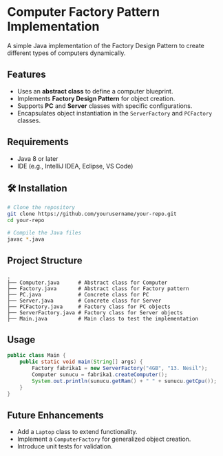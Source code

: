 
# Computer Factory Pattern Implementation

A simple Java implementation of the Factory Design Pattern to create different types of computers dynamically.

## Features
- Uses an **abstract class** to define a computer blueprint.
- Implements **Factory Design Pattern** for object creation.
- Supports **PC** and **Server** classes with specific configurations.
- Encapsulates object instantiation in the `ServerFactory` and `PCFactory` classes.

## Requirements
- Java 8 or later
- IDE (e.g., IntelliJ IDEA, Eclipse, VS Code)

## 🛠️ Installation
```bash
# Clone the repository
git clone https://github.com/yourusername/your-repo.git
cd your-repo

# Compile the Java files
javac *.java
```

## Project Structure
```
.
├── Computer.java      # Abstract class for Computer
├── Factory.java       # Abstract class for Factory pattern
├── PC.java            # Concrete class for PC
├── Server.java        # Concrete class for Server
├── PCFactory.java     # Factory class for PC objects
├── ServerFactory.java # Factory class for Server objects
├── Main.java          # Main class to test the implementation
```

## Usage
```java
public class Main {
    public static void main(String[] args) {
        Factory fabrika1 = new ServerFactory("4GB", "13. Nesil");
        Computer sunucu = fabrika1.createComputer();
        System.out.println(sunucu.getRam() + " " + sunucu.getCpu());
    }
}
```

## Future Enhancements
- Add a `Laptop` class to extend functionality.
- Implement a `ComputerFactory` for generalized object creation.
- Introduce unit tests for validation.
  





